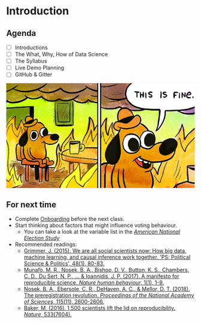 # Introduction

## Agenda
- [ ] Introductions
- [ ] The What, Why, How of Data Science
- [ ] The Syllabus
- [ ] Live Demo Planning
- [ ] GitHub & Gitter

![This is Fine...](../images/fine.jpg)

## For next time

- Complete [Onboarding](../resources/onboarding.md) before the next class.
- Start thinking about factors that might influence voting behaviour.
    - You can take a look at the variable list in the [*American National Election Study*](https://sda.berkeley.edu/sdaweb/docs/nes2020full/DOC/hcbk.htm)
- Recommended readings:
    - [Grimmer, J. (2015). We are all social scientists now: How big data, machine learning, and causal inference work together. 'PS: Political Science & Politics', 48(1), 80-83.](https://stanford.edu/~jgrimmer/bd_2.pdf)
    - [Munafò, M. R., Nosek, B. A., Bishop, D. V., Button, K. S., Chambers, C. D., Du Sert, N. P., ... & Ioannidis, J. P. (2017). A manifesto for reproducible science. *Nature human behaviour*, 1(1), 1-9.](https://www.nature.com/articles/s41562-016-0021)
    - [Nosek, B. A., Ebersole, C. R., DeHaven, A. C., & Mellor, D. T. (2018). The preregistration revolution. *Proceedings of the National Academy of Sciences*, 115(11), 2600-2606.](https://www.pnas.org/content/115/11/2600.full)
    - [Baker, M. (2016). 1,500 scientists lift the lid on reproducibility. *Nature*, 533(7604).](https://www.nature.com/articles/533452a)

